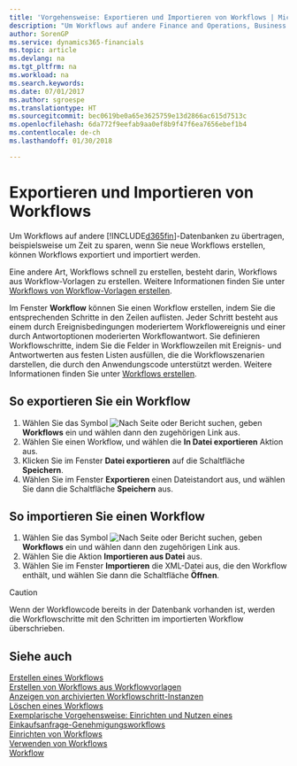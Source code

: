 ```yaml
---
title: 'Vorgehensweise: Exportieren und Importieren von Workflows | Microsoft Docs'
description: "Um Workflows auf andere Finance and Operations, Business edition Datenbanken zu übertragen, beispielsweise um Zeit zu sparen, wenn Sie neue Workflows erstellen, können Workflows exportiert und importiert werden."
author: SorenGP
ms.service: dynamics365-financials
ms.topic: article
ms.devlang: na
ms.tgt_pltfrm: na
ms.workload: na
ms.search.keywords: 
ms.date: 07/01/2017
ms.author: sgroespe
ms.translationtype: HT
ms.sourcegitcommit: bec0619be0a65e3625759e13d2866ac615d7513c
ms.openlocfilehash: 6da772f9eefab9aa0ef8b9f47f6ea7656ebef1b4
ms.contentlocale: de-ch
ms.lasthandoff: 01/30/2018

---
```

# <a name="export-and-import-workflows"></a>Exportieren und Importieren von Workflows
Um Workflows auf andere [!INCLUDE[d365fin](includes/d365fin_md.md)]-Datenbanken zu übertragen, beispielsweise um Zeit zu sparen, wenn Sie neue Workflows erstellen, können Workflows exportiert und importiert werden.  

 Eine andere Art, Workflows schnell zu erstellen, besteht darin, Workflows aus Workflow-Vorlagen zu erstellen. Weitere Informationen finden Sie unter [Workflows von Workflow-Vorlagen erstellen](across-how-to-create-workflows-from-workflow-templates.md).  

 Im Fenster **Workflow** können Sie einen Workflow erstellen, indem Sie die entsprechenden Schritte in den Zeilen auflisten. Jeder Schritt besteht aus einem durch Ereignisbedingungen moderiertem Workflowereignis und einer durch Antwortoptionen moderierten Workflowantwort. Sie definieren Workflowschritte, indem Sie die Felder in Workflowzeilen mit Ereignis- und Antwortwerten aus festen Listen ausfüllen, die die Workflowszenarien darstellen, die durch den Anwendungscode unterstützt werden. Weitere Informationen finden Sie unter [Workflows erstellen](across-how-to-create-workflows.md).  

## <a name="to-export-a-workflow"></a>So exportieren Sie ein Workflow  
1.  Wählen Sie das Symbol ![Nach Seite oder Bericht suchen](media/ui-search/search_small.png "Symbol Nach Seite oder Bericht suchen"), geben **Workflows** ein und wählen dann den zugehörigen Link aus.  
2.  Wählen Sie einen Workflow, und wählen die **In Datei exportieren** Aktion aus.  
3.  Klicken Sie im Fenster **Datei exportieren** auf die Schaltfläche **Speichern**.  
4.  Wählen Sie im Fenster **Exportieren** einen Dateistandort aus, und wählen Sie dann die Schaltfläche **Speichern** aus.  

## <a name="to-import-a-workflow"></a>So importieren Sie einen Workflow  
1.  Wählen Sie das Symbol ![Nach Seite oder Bericht suchen](media/ui-search/search_small.png "Symbol Nach Seite oder Bericht suchen"), geben **Workflows** ein und wählen dann den zugehörigen Link aus.  
2.  Wählen Sie die Aktion **Importieren aus Datei** aus.  
3.  Wählen Sie im Fenster **Importieren** die XML-Datei aus, die den Workflow enthält, und wählen Sie dann die Schaltfläche **Öffnen**.  

> [!CAUTION]  
>  Wenn der Workflowcode bereits in der Datenbank vorhanden ist, werden die Workflowschritte mit den Schritten im importierten Workflow überschrieben.  

## <a name="see-also"></a>Siehe auch  
 [Erstellen eines Workflows](across-how-to-create-workflows.md)   
 [Erstellen von Workflows aus Workflowvorlagen](across-how-to-create-workflows-from-workflow-templates.md)   
 [Anzeigen von archivierten Workflowschritt-Instanzen](across-how-to-view-archived-workflow-step-instances.md)   
 [Löschen eines Workflows](across-how-to-delete-workflows.md)   
 [Exemplarische Vorgehensweise: Einrichten und Nutzen eines Einkaufsanfrage-Genehmigungsworkflows](walkthrough-setting-up-and-using-a-purchase-approval-workflow.md)   
 [Einrichten von Workflows](across-set-up-workflows.md)   
 [Verwenden von Workflows](across-use-workflows.md)   
 [Workflow](across-workflow.md)   

